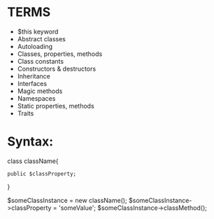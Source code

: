 # TERMS
- $this keyword
- Abstract classes
- Autoloading
- Classes, properties, methods
- Class constants
- Constructors & destructors
- Inheritance
- Interfaces
- Magic methods
- Namespaces
- Static properties, methods
- Traits

# Syntax:

class className{

    public $classProperty;
    
}

$someClassInstance = new className();
$someClassInstance->classProperty = 'someValue';
$someClassInstance->classMethod();
